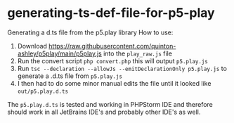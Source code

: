 # generating-ts-def-file-for-p5-play
Generating a d.ts file from the p5.play library
How to use:
 1) Download https://raw.githubusercontent.com/quinton-ashley/p5play/main/p5play.js into the `play_raw.js` file
 2) Run the convert script `php convert.php` this will output `p5.play.js`
 3) Run `tsc --declaration --allowJs --emitDeclarationOnly p5.play.js` to generate a .d.ts file from `p5.play.js`
 4) I then had to do some minor manual edits the file until it looked like `out/p5.play.d.ts`
 
 The `p5.play.d.ts` is tested and working in PHPStorm IDE and therefore should work in all JetBrains IDE's and probably other IDE's as well.

